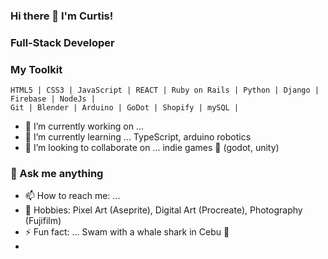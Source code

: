 ### Hi there 👋 I'm Curtis!

### Full-Stack Developer

<!--
**yfove/yfove** is a ✨ _special_ ✨ repository because its `README.md` (this file) appears on your GitHub profile.
-->

### My Toolkit

```
HTML5 | CSS3 | JavaScript | REACT | Ruby on Rails | Python | Django | Firebase | NodeJs | 
Git | Blender | Arduino | GoDot | Shopify | mySQL |
```


- 🔭 I’m currently working on ... 
- 🌱 I’m currently learning ... TypeScript, arduino robotics
- 👯 I’m looking to collaborate on ... indie games 👾 (godot, unity) 

### 💬 Ask me anything
- 📫 How to reach me: ... 
- 🎨 Hobbies: Pixel Art (Aseprite), Digital Art (Procreate), Photography (Fujifilm)
- ⚡ Fun fact: ... Swam with a whale shark in Cebu 🐳
-  

